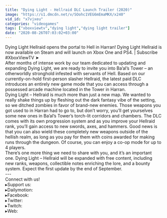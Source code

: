 ```yaml
---
title: "Dying Light - Hellraid DLC Launch Trailer (2020)"
image: "https://s1.dmcdn.net/v/SOohc1VEG6mEmaMKX/x240"
vid_id: "x7vjxeu"
categories: "videogames"
tags: ["xboxviewtv","dying light","dying light trailer"]
date: "2020-08-26T07:03:02+03:00"
---
```

Dying Light Hellraid opens the portal to Hell in Harran! Dying Light Hellraid is now available on Steam and will launch on Xbox One and PS4. | Subscribe #XboxViewTV ➤   <br>After months of intense work by our team dedicated to updating and expanding Dying Light, we are ready to invite you into Ba’al’s Tower – an otherworldly stronghold infested with servants of Hell. Based on our currently-on-hold first-person slasher Hellraid, the latest paid DLC introduces an entirely new game mode that you can access through a possessed arcade machine located in the Tower in Harran.  <br>Dying Light – Hellraid is much more than just a new map. We wanted to really shake things up by fleshing out the dark fantasy vibe of the setting, so we ditched zombies in favor of brand-new enemies. Those weapons you got used to in Harran had to go to, but don’t worry, you’ll get yourselves some new ones in Ba’al’s Tower’s torch-lit corridors and chambers. The DLC comes with its own progression system and as you improve your Hellraid rank, you’ll gain access to new swords, axes, and hammers. Good news is that you can also wield these completely new weapons outside of the hellish realm, as long as you pay for them with coins awarded for making runs through the dungeon. Of course, you can enjoy a co-op mode for up to 4 players.  <br>There’s one more thing we need to share with you, and it’s an important one. Dying Light – Hellraid will be expanded with free content, including new ranks, weapons, collectible notes enriching the lore, and a bounty system. Expect the first update by the end of September.  <br>---  <br>Connect with us!  <br>▸Support us:   <br>▸Dailymotion:   <br>▸Facebook:   <br>▸Twitter:   <br>▸Twitch:   <br>▸Web: 
